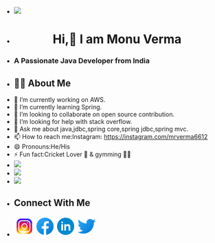 - <img src="https://avatars.githubusercontent.com/u/67165121?s=400&u=d5da3588ed058532293dcd50f9123ac77f1ce930&v=4">
- <H1 align="center">Hi,👋 I am Monu Verma</H1>
- <h3>A Passionate Java Developer from India</h3>
- <h2>🙋‍♂️ About Me</h2>
- 🔭 I’m currently working on AWS.
- 🌱 I’m currently learning Spring.
- 👯 I’m looking to collaborate on open source contribution.
- 🤔 I’m looking for help with stack overflow.
- 💬 Ask me about java,jdbc,spring core,spring jdbc,spring mvc.
- 📫 How to reach me:Instagram: https://instagram.com/mrverma6612
- 😄 Pronouns:He/His
- ⚡ Fun fact:Cricket Lover 🏏 & gymming 🏋️‍♂️
- <img src="https://github-readme-stats.vercel.app/api?username=mrverma441&&show_icons=true&title_color=ffffff&icon_color=bb2acf&text_color=daf7dc&bg_color=151515">
- <img src="https://github-readme-streak-stats.herokuapp.com/?user=mrverma441&theme=black-ice&hide_border=true">
- <img src="https://activity-graph.herokuapp.com/graph?username=mrverma441&bg_color=0D1117&color=5BCDEC&line=5BCDEC&point=FFFFFF&hide_border=true">
- <h2>Connect With Me</H2>
- <a href="https://instagram.com/mrverma6612"><img src="https://github.com/mrverma441/jewellery_data_recorder/blob/master/icons8-instagram-48.png"></a><a href="https://www.facebook.com/profile.php?id=100033971151138"><img src="https://github.com/mrverma441/jewellery_data_recorder/blob/master/icons8-facebook-48.png"></a><a href="https://https://www.linkedin.com/in/monu-verma-8964161a3"><img src="https://github.com/mrverma441/jewellery_data_recorder/blob/master/icons8-linkedin-circled-48.png"></a><a href="https://instagram.com/mrverma6612"><img src="https://github.com/mrverma441/jewellery_data_recorder/blob/master/icons8-twitter-48.png"></a>





